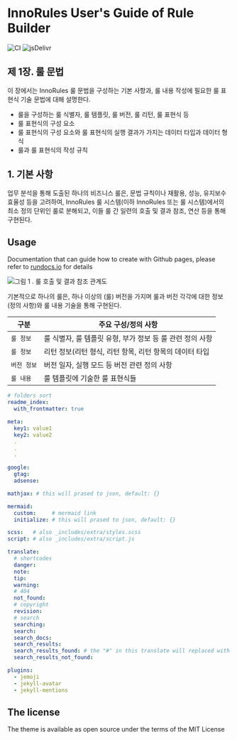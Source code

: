 # InnoRules User's Guide of Rule Builder

![CI](https://github.com/rundocs/jekyll-rtd-theme/workflows/CI/badge.svg?branch=develop)
![jsDelivr](https://data.jsdelivr.com/v1/package/gh/rundocs/jekyll-rtd-theme/badge)

## 제 1장. 룰 문법

이 장에서는 InnoRules 룰 문법을 구성하는 기본 사항과, 룰 내용 작성에 필요한 룰 표현식 기술 문법에 대해 설명한다.

- 룰을 구성하는 룰 식별자, 룰 템플릿, 룰 버전, 룰 리턴, 룰 표현식 등
- 룰 표현식의 구성 요소
- 룰 표현식의 구성 요소와 룰 표현식의 실행 결과가 가지는 데이터 타입과 데이터 형식
- 룰과 룰 표현식의 작성 규칙

## 1. 기본 사항

업무 분석을 통해 도출된 하나의 비즈니스 룰은, 문법 규칙이나 재활용, 성능, 유지보수 효율성 등을 고려하여, InnoRules 룰 시스템(이하 InnoRules 또는 룰 시스템)에서의 최소 정의 단위인 룰로 분해되고, 이들 룰 간 일련의 호출 및 결과 참조, 연산 등을 통해 구현된다.

## Usage

Documentation that can guide how to create with Github pages, please refer to [rundocs.io](https://rundocs.io) for details

![그림 1 . 룰 호출 및 결과 참조 관계도](https://github.com/rundocs/jekyll-rtd-theme/workflows/CI/badge.svg?branch=develop)


기본적으로 하나의 룰은, 하나 이상의 (룰) 버전을 가지며 룰과 버전 각각에 대한 정보(정의 사항)와 룰 내용 기술을 통해 구현된다.

|구분           | 주요 구성/정의 사항        |
| ------------- | -------------------- |
| `룰 정보`      | 룰 식별자, 룰 템플릿 유형, 부가 정보 등 룰 관련 정의 사항 |
| `룰 정보`      | 리턴 정보(리턴 형식, 리턴 항목, 리턴 항목의 데이터 타입   |
| `버전 정보`    | 버전 일자, 실행 모드 등 버전 관련 정의 사항              |
| `룰 내용`      | 룰 템플릿에 기술한 룰 표현식들                          |

```yml
# folders sort
readme_index:
  with_frontmatter: true

meta:
  key1: value1
  key2: value2
  .
  .
  .

google:
  gtag:
  adsense:

mathjax: # this will prased to json, default: {}

mermaid:
  custom:     # mermaid link
  initialize: # this will prased to json, default: {}

scss:   # also _includes/extra/styles.scss
script: # also _includes/extra/script.js

translate:
  # shortcodes
  danger:
  note:
  tip:
  warning:
  # 404
  not_found:
  # copyright
  revision:
  # search
  searching:
  search:
  search_docs:
  search_results:
  search_results_found: # the "#" in this translate will replaced with results size!
  search_results_not_found:

plugins:
  - jemoji
  - jekyll-avatar
  - jekyll-mentions
```

## The license

The theme is available as open source under the terms of the MIT License
